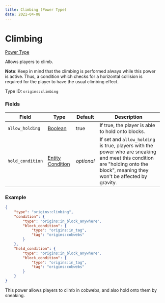 ```yaml
---
title: Climbing (Power Type)
date: 2021-04-08
---
```


# Climbing

[Power Type](../power_types.md)

Allows players to climb.

**Note**: Keep in mind that the climbing is performed always while this power is active. Thus, a condition which checks for a horizontal collision is required for the player to have the usual climbing effect.

Type ID: `origins:climbing`

### Fields

Field  | Type | Default | Description
-------|------|---------|-------------
`allow_holding` | [Boolean](../data_types/boolean.md) | true | If true, the player is able to hold onto blocks.
`hold_condition` | [Entity Condition](../entity_conditions.md) | _optional_ | If set and `allow_holding` is true, players with the power who are sneaking and meet this condition are "holding onto the block", meaning they won't be affected by gravity.

### Example
```json
{
    "type": "origins:climbing",
    "condition": {
		"type": "origins:in_block_anywhere",
		"block_condition": {
			"type": "origins:in_tag",
			"tag": "origins:cobwebs"
		}
    },
    "hold_condition": {
		"type": "origins:in_block_anywhere",
		"block_condition": {
			"type": "origins:in_tag",
			"tag": "origins:cobwebs"
		}
    }
}
```
This power allows players to climb in cobwebs, and also hold onto them by sneaking.
